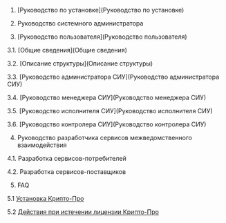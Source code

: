 1. [Руководство по установке](Руководство по установке)

2. Руководство системного администратора

3. [Руководство пользователя](Руководство пользователя)

  3.1. [Общие сведения](Общие сведения)

  3.2. [Описание структуры](Описание структуры)

  3.3. [Руководство администратора СИУ](Руководство администратора СИУ)

  3.4. [Руководство менеджера СИУ](Руководство менеджера СИУ)

  3.5. [Руководство исполнителя СИУ](Руководство исполнителя СИУ)

  3.6. [Руководство контролера СИУ](Руководство контролера СИУ)

4. Руководство разработчика сервисов межведомственного взаимодействия

 4.1. Разработка сервисов-потребителей

 4.2. Разработка сервисов-поставщиков

5. FAQ

 5.1 [Установка Крипто-Про](Крипто-Про#Установка)

 5.2 [Действия при истечении лицензии Крипто-Про](Крипто-Про)